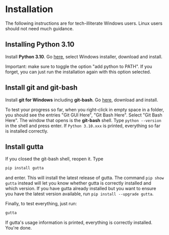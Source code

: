 # Installation

The following instructions are for tech-illiterate Windows users. Linux users should not need much guidance.

## Installing Python 3.10

Install **Python 3.10**. Go [here](https://www.python.org/downloads/release/python-3108/), select Windows installer, download and install.

Important: make sure to toggle the option "add python to PATH". If you forget, you can just run the installation again with this option selected.

## Install git and git-bash

Install **git for Windows** including **git-bash**.  Go [here](https://gitforwindows.org/), download and install.

To test your progress so far, when you right-click in empty space in a folder, you should see the entries "Git GUI Here", "Git Bash Here". Select "Git Bash Here". The window that opens is the **git-bash** shell. Type `python --version` in the shell and press enter. If `Python 3.10.xxx` is printed, everything so far is installed correctly.

## Install gutta

If you closed the git-bash shell, reopen it. Type

```bash
pip install gutta
```

and enter. This will install the latest release of gutta. The command `pip show gutta` instead will let you know whether gutta is correctly installed and which version. If you have gutta already installed but you want to ensure you have the latest version available, run `pip install --upgrade gutta`.

Finally, to test everything, just run:

```bash
gutta
```

If gutta's usage information is printed, everything is correctly installed. You're done.
